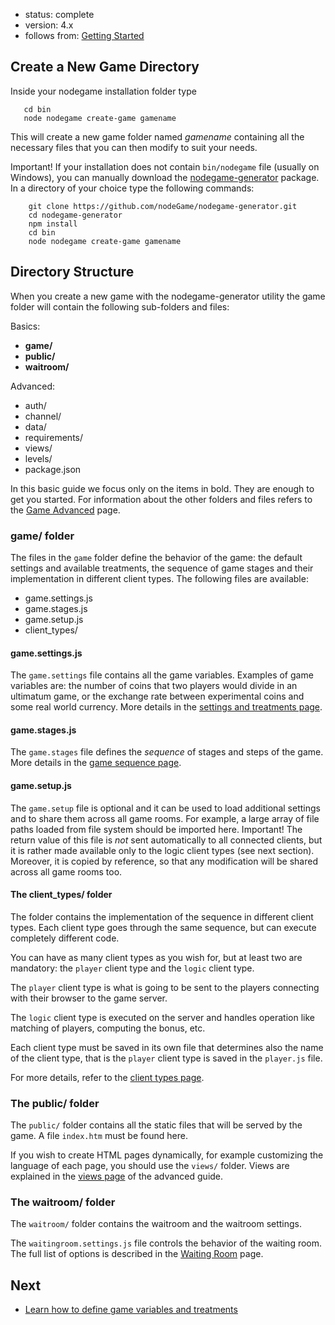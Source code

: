 - status: complete
- version: 4.x
- follows from: [Getting Started](Getting-Started-v4)

## Create a New Game Directory

Inside your nodegame installation folder type

```
   cd bin
   node nodegame create-game gamename
```

This will create a new game folder named _gamename_ containing all the
necessary files that you can then modify to suit your needs.

Important! If your installation does not contain `bin/nodegame` file
(usually on Windows), you can manually download the <a
href="https://github.com/nodeGame/nodegame-generator"
target="_blank">nodegame-generator</a> package. In a directory of your
choice type the following commands:

```
    git clone https://github.com/nodeGame/nodegame-generator.git
    cd nodegame-generator
    npm install
    cd bin
    node nodegame create-game gamename
```
<a name="directory_structure"></a>
## Directory Structure

When you create a new game with the nodegame-generator utility the
game folder will contain the following sub-folders and files:

Basics:

* **game/**
* **public/**
* **waitroom/**

Advanced:

* auth/
* channel/
* data/
* requirements/
* views/
* levels/
* package.json

In this basic guide we focus only on the items in bold. They are
enough to get you started. For information about the other folders and
files refers to the [Game Advanced](Game-Advanced-v4) page.

### game/ folder

The files in the `game` folder define the behavior of the game: the
default settings and available treatments, the sequence of game stages
and their implementation in different client types. The following
files are available:

* game.settings.js
* game.stages.js
* game.setup.js
* client_types/

#### game.settings.js

The `game.settings` file contains all the game variables. Examples of
game variables are: the number of coins that two players would divide
in an ultimatum game, or the exchange rate between experimental coins
and some real world currency. More details in the
[settings and treatments page](Settings-and-Treatments-v4).

#### game.stages.js

The `game.stages` file defines the _sequence_ of stages and steps
of the game. More details in the
[game sequence page](Game-Sequence-v4).

#### game.setup.js

The `game.setup` file is optional and it can be used to load
additional settings and to share them across all game rooms. For
example, a large array of file paths loaded from file system should be
imported here. Important! The return value of this file is _not_ sent
automatically to all connected clients, but it is rather made
available only to the logic client types (see next section). Moreover,
it is copied by reference, so that any modification will be shared
across all game rooms too.

<a name="client_types"></a>
#### The client_types/ folder

The folder contains the implementation of the sequence in different
client types. Each client type goes through the same sequence, but can
execute completely different code.

You can have as many client types as you wish for, but at least two
are mandatory: the `player` client type and the `logic` client type.

The `player` client type is what is going to be sent to the players
connecting with their browser to the game server.

The `logic` client type is executed on the server and handles
operation like matching of players, computing the bonus, etc.

Each client type must be saved in its own file that determines also
the name of the client type, that is the `player` client type is saved
in the `player.js` file.

For more details, refer to the [client types page](Client-Types-v4).

### The public/ folder

The `public/` folder contains all the static files that will be served
by the game. A file `index.htm` must be found here.

If you wish to create HTML pages dynamically, for example customizing
the language of each page, you should use the `views/` folder. Views
are explained in the [views page](Views-v4) of the advanced guide.

### The waitroom/ folder

The `waitroom/` folder contains the waitroom and the waitroom
settings.

The `waitingroom.settings.js` file controls the behavior of the
waiting room. The full list of options is described in the
[Waiting Room](Waiting-Room-v4) page.

    
## Next

* [Learn how to define game variables and treatments](Settings-and-Treatments-v4)
